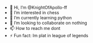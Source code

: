 - 👋 Hi, I’m @KnightOfApollo-ff
- 👀 I’m interested in chess
- 🌱 I’m currently learning python
- 💞️ I’m looking to collaborate on nothing
- 📫 How to reach me dont
- ⚡ Fun fact: Im plat in league of legends

<!---
KnightOfApollo-ff/KnightOfApollo-ff is a ✨ special ✨ repository because its `README.md` (this file) appears on your GitHub profile.
You can click the Preview link to take a look at your changes.
--->
